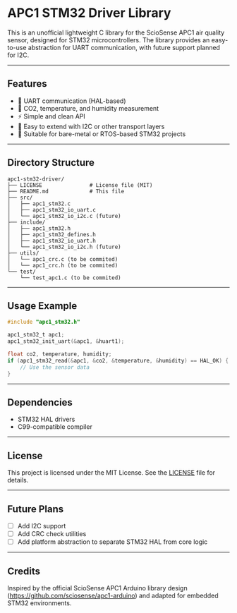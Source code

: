 # APC1 STM32 Driver Library

This is an unofficial lightweight C library for the ScioSense APC1 air quality sensor, designed for STM32 microcontrollers. The library provides an easy-to-use abstraction for UART communication, with future support planned for I2C.

---

## Features

- 📡 UART communication (HAL-based)
- 💨 CO2, temperature, and humidity measurement
- ⚡ Simple and clean API
- 💾 Easy to extend with I2C or other transport layers
- 🧪 Suitable for bare-metal or RTOS-based STM32 projects

---

## Directory Structure

```
apc1-stm32-driver/
├── LICENSE               # License file (MIT)
├── README.md             # This file
├── src/
│   ├── apc1_stm32.c
│   ├── apc1_stm32_io_uart.c
│   └── apc1_stm32_io_i2c.c (future)
├── include/
│   ├── apc1_stm32.h
│   ├── apc1_stm32_defines.h
│   ├── apc1_stm32_io_uart.h
│   └── apc1_stm32_io_i2c.h (future)
├── utils/
│   └── apc1_crc.c (to be commited)
│   └── apc1_crc.h (to be commited)
└── test/
    └── test_apc1.c (to be commited)
```

---

## Usage Example

```c
#include "apc1_stm32.h"

apc1_stm32_t apc1;
apc1_stm32_init_uart(&apc1, &huart1);

float co2, temperature, humidity;
if (apc1_stm32_read(&apc1, &co2, &temperature, &humidity) == HAL_OK) {
    // Use the sensor data
}
```

---

## Dependencies

- STM32 HAL drivers
- C99-compatible compiler

---

## License

This project is licensed under the MIT License. See the [LICENSE](LICENSE) file for details.

---

## Future Plans

- [ ] Add I2C support
- [ ] Add CRC check utilities
- [ ] Add platform abstraction to separate STM32 HAL from core logic

---

## Credits

Inspired by the official ScioSense APC1 Arduino library design (https://github.com/sciosense/apc1-arduino) and adapted for embedded STM32 environments.

